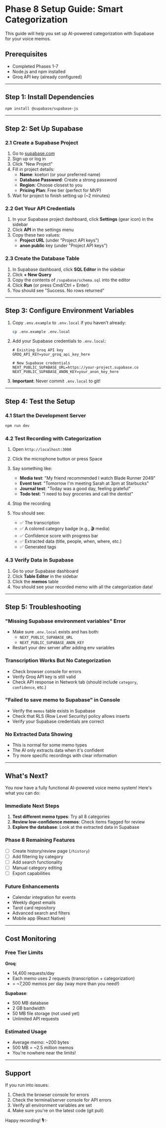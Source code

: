 # Phase 8 Setup Guide: Smart Categorization

This guide will help you set up AI-powered categorization with Supabase for your voice memos.

## Prerequisites

- Completed Phases 1-7
- Node.js and npm installed
- Groq API key (already configured)

---

## Step 1: Install Dependencies

```bash
npm install @supabase/supabase-js
```

---

## Step 2: Set Up Supabase

### 2.1 Create a Supabase Project

1. Go to [supabase.com](https://supabase.com)
2. Sign up or log in
3. Click "New Project"
4. Fill in project details:
   - **Name**: koetori (or your preferred name)
   - **Database Password**: Create a strong password
   - **Region**: Choose closest to you
   - **Pricing Plan**: Free tier (perfect for MVP)
5. Wait for project to finish setting up (~2 minutes)

### 2.2 Get Your API Credentials

1. In your Supabase project dashboard, click **Settings** (gear icon) in the sidebar
2. Click **API** in the settings menu
3. Copy these two values:
   - **Project URL** (under "Project API keys")
   - **anon public** key (under "Project API keys")

### 2.3 Create the Database Table

1. In Supabase dashboard, click **SQL Editor** in the sidebar
2. Click **+ New Query**
3. Copy the contents of `/supabase/schema.sql` into the editor
4. Click **Run** (or press Cmd/Ctrl + Enter)
5. You should see "Success. No rows returned"

---

## Step 3: Configure Environment Variables

1. Copy `.env.example` to `.env.local` if you haven't already:
   ```bash
   cp .env.example .env.local
   ```

2. Add your Supabase credentials to `.env.local`:
   ```env
   # Existing Groq API key
   GROQ_API_KEY=your_groq_api_key_here
   
   # New Supabase credentials
   NEXT_PUBLIC_SUPABASE_URL=https://your-project.supabase.co
   NEXT_PUBLIC_SUPABASE_ANON_KEY=your_anon_key_here
   ```

3. **Important**: Never commit `.env.local` to git!

---

## Step 4: Test the Setup

### 4.1 Start the Development Server

```bash
npm run dev
```

### 4.2 Test Recording with Categorization

1. Open `http://localhost:3000`
2. Click the microphone button or press Space
3. Say something like:
   - **Media test**: "My friend recommended I watch Blade Runner 2049"
   - **Event test**: "Tomorrow I'm meeting Sarah at 3pm at Starbucks"
   - **Journal test**: "Today was a good day, feeling grateful"
   - **Todo test**: "I need to buy groceries and call the dentist"

4. Stop the recording
5. You should see:
   - ✅ The transcription
   - ✅ A colored category badge (e.g., 🎬 media)
   - ✅ Confidence score with progress bar
   - ✅ Extracted data (title, people, when, where, etc.)
   - ✅ Generated tags

### 4.3 Verify Data in Supabase

1. Go to your Supabase dashboard
2. Click **Table Editor** in the sidebar
3. Click the **memos** table
4. You should see your recorded memo with all the categorization data!

---

## Step 5: Troubleshooting

### "Missing Supabase environment variables" Error

- Make sure `.env.local` exists and has both:
  - `NEXT_PUBLIC_SUPABASE_URL`
  - `NEXT_PUBLIC_SUPABASE_ANON_KEY`
- Restart your dev server after adding env variables

### Transcription Works But No Categorization

- Check browser console for errors
- Verify Groq API key is still valid
- Check API response in Network tab (should include `category`, `confidence`, etc.)

### "Failed to save memo to Supabase" in Console

- Verify the `memos` table exists in Supabase
- Check that RLS (Row Level Security) policy allows inserts
- Verify your Supabase credentials are correct

### No Extracted Data Showing

- This is normal for some memo types
- The AI only extracts data when it's confident
- Try more specific recordings with clear information

---

## What's Next?

You now have a fully functional AI-powered voice memo system! Here's what you can do:

### Immediate Next Steps

1. **Test different memo types**: Try all 8 categories
2. **Review low-confidence memos**: Check items flagged for review
3. **Explore the database**: Look at the extracted data in Supabase

### Phase 8 Remaining Features

- [ ] Create history/review page (`/history`)
- [ ] Add filtering by category
- [ ] Add search functionality
- [ ] Manual category editing
- [ ] Export capabilities

### Future Enhancements

- Calendar integration for events
- Weekly digest emails
- Tarot card repository
- Advanced search and filters
- Mobile app (React Native)

---

## Cost Monitoring

### Free Tier Limits

**Groq**:
- 14,400 requests/day
- Each memo uses 2 requests (transcription + categorization)
- = ~7,200 memos per day (way more than you need!)

**Supabase**:
- 500 MB database
- 2 GB bandwidth
- 50 MB file storage (not used yet)
- Unlimited API requests

### Estimated Usage

- Average memo: ~200 bytes
- 500 MB = ~2.5 million memos
- You're nowhere near the limits!

---

## Support

If you run into issues:

1. Check the browser console for errors
2. Check the terminal/server console for API errors
3. Verify all environment variables are set
4. Make sure you're on the latest code (git pull)

Happy recording! 🎙️✨
